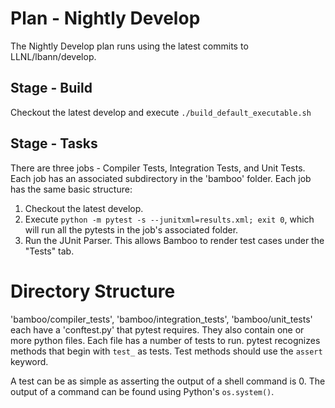 # Plan - Nightly Develop

The Nightly Develop plan runs using the latest commits to LLNL/lbann/develop.

## Stage - Build

Checkout the latest develop and execute `./build_default_executable.sh`

## Stage - Tasks

There are three jobs - Compiler Tests, Integration Tests, and Unit Tests.
Each job has an associated subdirectory in the 'bamboo' folder.
Each job has the same basic structure:

1. Checkout the latest develop.
2. Execute `python -m pytest -s --junitxml=results.xml; exit 0`, which will run all the pytests in the job's associated folder.
3. Run the JUnit Parser. This allows Bamboo to render test cases under the "Tests" tab.

# Directory Structure

'bamboo/compiler_tests', 'bamboo/integration_tests', 'bamboo/unit_tests' each have a 'conftest.py' that pytest requires. They also contain one or more python files. Each file has a number of tests to run. pytest recognizes methods that begin with `test_` as tests. Test methods should use the `assert` keyword.

A test can be as simple as asserting the output of a shell command is 0. The output of a command can be found using Python's `os.system()`.
